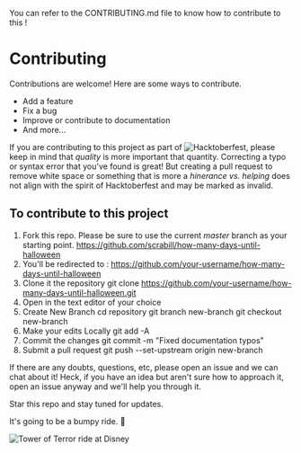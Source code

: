 You can refer to the CONTRIBUTING.md file to know how to contribute to this !
# Contributing

Contributions are welcome! Here are some ways to contribute.

- Add a feature
- Fix a bug
- Improve or contribute to documentation
- And more...

If you are contributing to this project as part of ![Hacktoberfest](https://hacktoberfest.digitalocean.com), please keep in mind that _quality_ is more important that quantity. Correcting a typo or syntax error that you've found is great! But creating a pull request to remove white space or something that is more a _hinerance vs. helping_ does not align with the spirit of Hacktoberfest and may be marked as invalid.

## To contribute to this project

1. Fork this repo. Please be sure to use the current _master_ branch as your starting point.
		https://github.com/scrabill/how-many-days-until-halloween
1. You'll be redirected to :
		https://github.com/your-username/how-many-days-until-halloween
1. Clone it the repository
		git clone https://github.com/your-username/how-many-days-until-halloween.git
1. Open in the text editor of your choice
1. Create New Branch
		cd repository
		git branch new-branch
		git checkout new-branch
1. Make your edits Locally
		git add -A  
1. Commit the changes 
		git commit -m "Fixed documentation typos"
1. Submit a pull request
		git push --set-upstream origin new-branch
		
If there are any doubts, questions, etc, please open an issue and we can chat about it! Heck, if you have an idea but aren't sure how to approach it, open an issue anyway and we'll help you through it.

Star this repo and stay tuned for updates.

It's going to be a bumpy ride. :ghost:

![Tower of Terror ride at Disney](https://media.giphy.com/media/2reM0P5agXPLG/giphy.gif)
